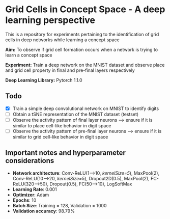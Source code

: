 # Grid Cells in Concept Space - A deep learning perspective
This is a repository for experiments pertaining to the identification of grid cells in deep networks while learning a concept space

**Aim:** To observe if grid cell formation occurs when a network is trying to learn a concept space

**Experiment:** Train a deep network on the MNIST dataset and observe place and grid cell property in final and pre-final layers respectively

**Deep Learning Library:** Pytorch 1.1.0

## Todo
+ [X] Train a simple deep convolutional network on MNIST to identify digits
+ [ ] Obtain a tSNE representation of the MNIST dataset (testset)
+ [ ] Observe the activity pattern of final layer neurons --> ensure if it is similar to place cell-like behavior in digit space
+ [ ] Observe the activity pattern of pre-final layer neurons --> ensure if it is similar to grid cell-like behavior in digit space

## Important notes and hyperparameter considerations
* **Network architecture**: Conv-ReLU(1-->10, *kernelSize=5*), MaxPool(2), Conv-ReLU(10-->20, *kernelSize=5*), Dropout2D(0.5), MaxPool(2), FC-ReLU(320-->50), Dropout(0.5), FC(50-->10), LogSoftMax
* **Learning Rate**: 0.001
* **Optimizer**: Adam
* **Epochs**: 10
* **Batch Size**: Training = 128, Validation = 1000
* **Validation accuracy**: 98.79%
